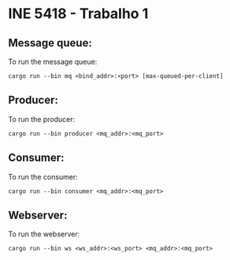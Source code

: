 # INE 5418 - Trabalho 1

## Message queue:
To run the message queue:

```
cargo run --bin mq <bind_addr>:<port> [max-queued-per-client]
```

## Producer:
To run the producer:

```
cargo run --bin producer <mq_addr>:<mq_port>
```

## Consumer:
To run the consumer:

```
cargo run --bin consumer <mq_addr>:<mq_port>
```

## Webserver:
To run the webserver:

```
cargo run --bin ws <ws_addr>:<ws_port> <mq_addr>:<mq_port>
```